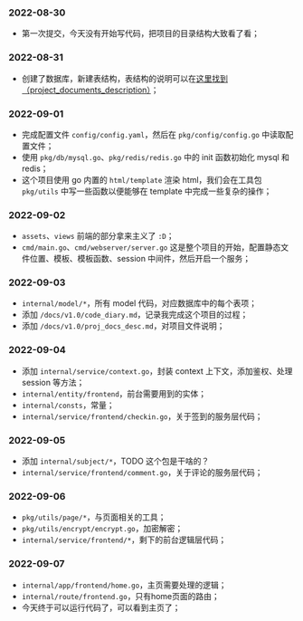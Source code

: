 ### 2022-08-30

- 第一次提交，今天没有开始写代码，把项目的目录结构大致看了看；

### 2022-08-31

- 创建了数据库，新建表结构，表结构的说明可以在[这里找到（project_documents_description）](./proj_docs_desc.md)；

### 2022-09-01

- 完成配置文件 `config/config.yaml`，然后在 `pkg/config/config.go` 中读取配置文件；
- 使用 `pkg/db/mysql.go`、`pkg/redis/redis.go` 中的 init 函数初始化 mysql 和 redis；
- 这个项目使用 go 内置的 `html/template` 渲染 html，我们会在工具包 `pkg/utils` 中写一些函数以便能够在 template 中完成一些复杂的操作；

### 2022-09-02

- `assets`、`views` 前端的部分拿来主义了 `:D`；
- `cmd/main.go`、`cmd/webserver/server.go` 这是整个项目的开始，配置静态文件位置、模板、模板函数、session 中间件，然后开启一个服务；

### 2022-09-03

- `internal/model/*`，所有 model 代码，对应数据库中的每个表项；
- 添加 `/docs/v1.0/code_diary.md`，记录我完成这个项目的过程；
- 添加 `/docs/v1.0/proj_docs_desc.md`，对项目文件说明；

### 2022-09-04

- 添加 `internal/service/context.go`，封装 context 上下文，添加鉴权、处理 session 等方法；
- `internal/entity/frontend`，前台需要用到的实体；
- `internal/consts`，常量；
- `internal/service/frontend/checkin.go`，关于签到的服务层代码；

### 2022-09-05

- 添加 `internal/subject/*`，TODO 这个包是干啥的？
- `internal/service/frontend/comment.go`，关于评论的服务层代码；

### 2022-09-06

- `pkg/utils/page/*`，与页面相关的工具；
- `pkg/utils/encrypt/encrypt.go`，加密解密；
- `internal/service/frontend/*`，剩下的前台逻辑层代码；

### 2022-09-07

- `internal/app/frontend/home.go`，主页需要处理的逻辑；
- `internal/route/frontend.go`，只有home页面的路由；
- 今天终于可以运行代码了，可以看到主页了；
